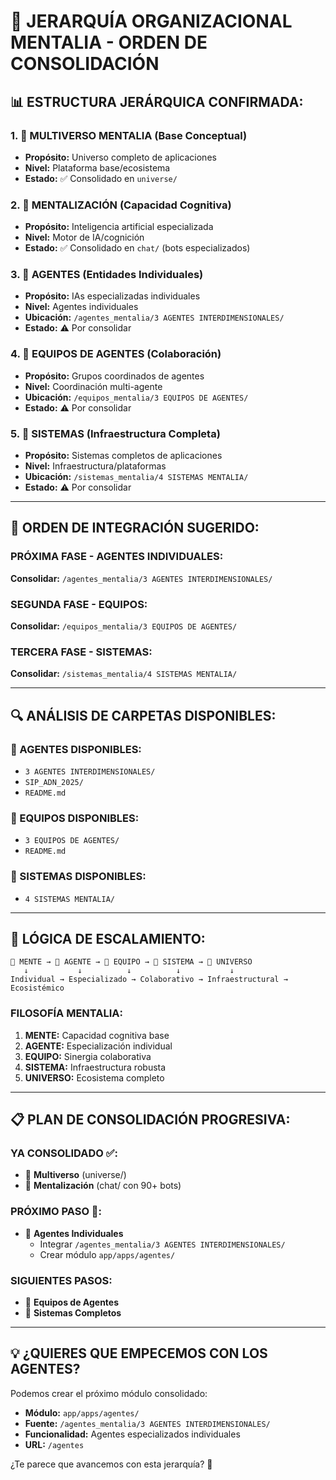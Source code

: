 # 🧠 **JERARQUÍA ORGANIZACIONAL MENTALIA - ORDEN DE CONSOLIDACIÓN**

## 📊 **ESTRUCTURA JERÁRQUICA CONFIRMADA:**

### **1. 🌌 MULTIVERSO MENTALIA** (Base Conceptual)
- **Propósito:** Universo completo de aplicaciones
- **Nivel:** Plataforma base/ecosistema
- **Estado:** ✅ Consolidado en `universe/`

### **2. 🧠 MENTALIZACIÓN** (Capacidad Cognitiva)
- **Propósito:** Inteligencia artificial especializada 
- **Nivel:** Motor de IA/cognición
- **Estado:** ✅ Consolidado en `chat/` (bots especializados)

### **3. 👤 AGENTES** (Entidades Individuales)
- **Propósito:** IAs especializadas individuales
- **Nivel:** Agentes individuales
- **Ubicación:** `/agentes_mentalia/3 AGENTES INTERDIMENSIONALES/`
- **Estado:** ⚠️ Por consolidar

### **4. 👥 EQUIPOS DE AGENTES** (Colaboración)
- **Propósito:** Grupos coordinados de agentes
- **Nivel:** Coordinación multi-agente
- **Ubicación:** `/equipos_mentalia/3 EQUIPOS DE AGENTES/`
- **Estado:** ⚠️ Por consolidar

### **5. 🏢 SISTEMAS** (Infraestructura Completa)
- **Propósito:** Sistemas completos de aplicaciones
- **Nivel:** Infraestructura/plataformas
- **Ubicación:** `/sistemas_mentalia/4 SISTEMAS MENTALIA/`
- **Estado:** ⚠️ Por consolidar

---

## 🎯 **ORDEN DE INTEGRACIÓN SUGERIDO:**

### **PRÓXIMA FASE - AGENTES INDIVIDUALES:**
**Consolidar:** `/agentes_mentalia/3 AGENTES INTERDIMENSIONALES/`

### **SEGUNDA FASE - EQUIPOS:**
**Consolidar:** `/equipos_mentalia/3 EQUIPOS DE AGENTES/`

### **TERCERA FASE - SISTEMAS:**
**Consolidar:** `/sistemas_mentalia/4 SISTEMAS MENTALIA/`

---

## 🔍 **ANÁLISIS DE CARPETAS DISPONIBLES:**

### **📁 AGENTES DISPONIBLES:**
- `3 AGENTES INTERDIMENSIONALES/`
- `SIP_ADN_2025/`
- `README.md`

### **📁 EQUIPOS DISPONIBLES:**
- `3 EQUIPOS DE AGENTES/`
- `README.md`

### **📁 SISTEMAS DISPONIBLES:**
- `4 SISTEMAS MENTALIA/`

---

## 🚀 **LÓGICA DE ESCALAMIENTO:**

```
🧠 MENTE → 👤 AGENTE → 👥 EQUIPO → 🏢 SISTEMA → 🌌 UNIVERSO
   ↓           ↓          ↓          ↓           ↓
Individual → Especializado → Colaborativo → Infraestructural → Ecosistémico
```

### **FILOSOFÍA MENTALIA:**
1. **MENTE:** Capacidad cognitiva base
2. **AGENTE:** Especialización individual  
3. **EQUIPO:** Sinergia colaborativa
4. **SISTEMA:** Infraestructura robusta
5. **UNIVERSO:** Ecosistema completo

---

## 📋 **PLAN DE CONSOLIDACIÓN PROGRESIVA:**

### **YA CONSOLIDADO ✅:**
- 🌌 **Multiverso** (universe/)
- 🧠 **Mentalización** (chat/ con 90+ bots)

### **PRÓXIMO PASO 🎯:**
- 👤 **Agentes Individuales** 
  - Integrar `/agentes_mentalia/3 AGENTES INTERDIMENSIONALES/`
  - Crear módulo `app/apps/agentes/`

### **SIGUIENTES PASOS:**
- 👥 **Equipos de Agentes**
- 🏢 **Sistemas Completos**

---

## 💡 **¿QUIERES QUE EMPECEMOS CON LOS AGENTES?**

Podemos crear el próximo módulo consolidado:
- **Módulo:** `app/apps/agentes/`
- **Fuente:** `/agentes_mentalia/3 AGENTES INTERDIMENSIONALES/`
- **Funcionalidad:** Agentes especializados individuales
- **URL:** `/agentes`

¿Te parece que avancemos con esta jerarquía? 🚀
